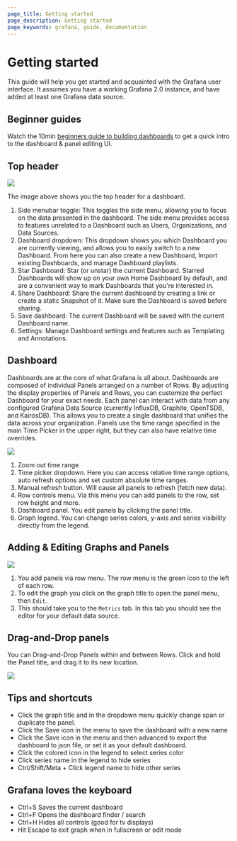```yaml
---
page_title: Getting started
page_description: Getting started
page_keywords: grafana, guide, documentation
---
```


# Getting started
This guide will help you get started and acquainted with the Grafana user interface. It assumes you have a working
Grafana 2.0 instance, and have added at least one Grafana data source.

## Beginner guides
Watch the 10min [beginners guide to building dashboards](https://www.youtube.com/watch?v=sKNZMtoSHN4&index=7&list=PLDGkOdUX1Ujo3wHw9-z5Vo12YLqXRjzg2)
to get a quick intro to the dashboard & panel editing UI.

## Top header
<img class="no-shadow" src="/img/v2/v2_top_nav_annotated.png">

The image above shows you the top header for a dashboard.

1. Side menubar toggle: This toggles the side menu, allowing you to focus on the data presented in the dashboard. The side menu provides access to features unrelated to a Dashboard such as Users, Organizations, and Data Sources.
2. Dashboard dropdown: This dropdown shows you which Dashboard you are currently viewing, and allows you to easily switch to a new Dashboard. From here you can also create a new Dashboard, Import existing Dashboards, and manage Dashboard playlists.
3. Star Dashboard: Star (or unstar) the current Dashboard. Starred Dashboards will show up on your own Home Dashboard by default, and are a convenient way to mark Dashboards that you're interested in.
4. Share Dashboard: Share the current dashboard by creating a link or create a static Snapshot of it. Make sure the Dashboard is saved before sharing.
5. Save dashboard: The current Dashboard will be saved with the current Dashboard name.
6. Settings: Manage Dashboard settings and features such as Templating and Annotations.

## Dashboard
Dashboards are at the core of what Grafana is all about. Dashboards are composed of individual Panels arranged on a number of Rows.
By adjusting the display properties of Panels and Rows, you can customize the perfect Dashboard for your exact needs.
Each panel can interact with data from any configured Grafana Data Source (currently InfluxDB, Graphite, OpenTSDB, and KairosDB).
This allows you to create a single dashboard that unifies the data across your organization. Panels use the time range specified
in the main Time Picker in the upper right, but they can also have relative time overrides.

<img src="/img/v2/dashboard_annotated.png" class="no-shadow">

1. Zoom out time range
2. Time picker dropdown. Here you can access relative time range options, auto refresh options and set custom absolute time ranges.
3. Manual refresh button. Will cause all panels to refresh (fetch new data).
4. Row controls menu. Via this menu you can add panels to the row, set row height and more.
5. Dashboard panel. You edit panels by clicking the panel title.
6. Graph legend. You can change series colors, y-axis and series visibility directly from the legend.

## Adding & Editing Graphs and Panels

![](/img/v2/graph_metrics_tab_graphite.png)

1. You add panels via row menu. The row menu is the green icon to the left of each row.
2. To edit the graph you click on the graph title to open the panel menu, then `Edit`.
3. This should take you to the `Metrics` tab. In this tab you should see the editor for your default data source.

## Drag-and-Drop panels

You can Drag-and-Drop Panels within and between Rows. Click and hold the Panel title, and drag it to its new location.

![](/img/animated_gifs/drag_drop.gif)

## Tips and shortcuts

* Click the graph title and in the dropdown menu quickly change span or duplicate the panel.
* Click the Save icon in the menu to save the dashboard with a new name
* Click the Save icon in the menu and then advanced to export the dashboard to json file, or set it as your default dashboard.
* Click the colored icon in the legend to select series color
* Click series name in the legend to hide series
* Ctrl/Shift/Meta + Click legend name to hide other series

## Grafana loves the keyboard

* Ctrl+S Saves the current dashboard
* Ctrl+F Opens the dashboard finder / search
* Ctrl+H Hides all controls (good for tv displays)
* Hit Escape to exit graph when in fullscreen or edit mode













